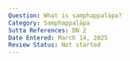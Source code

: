 ```yaml
---
Question: What is samphappalāpa?
Category: Samphappalāpa
Sutta References: DN 2
Date Entered: March 14, 2025
Review Status: Not started
---
```

